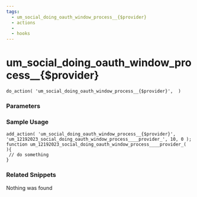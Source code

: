 ```yaml
---
tags: 
  - um_social_doing_oauth_window_process__{$provider}
  - actions
  - 
  - hooks
---
```

# um\_social\_doing\_oauth\_window\_process\_\_{$provider}

``` php:no-line-numbers
do_action( 'um_social_doing_oauth_window_process__{$provider}',  )
```
<div class='hook-sep'></div>

### Parameters

<div class='hook-sep'></div>



### Sample Usage

``` php:no-line-numbers
add_action( 'um_social_doing_oauth_window_process__{$provider}', 'um_12192023_social_doing_oauth_window_process____provider_', 10, 0 );
function um_12192023_social_doing_oauth_window_process____provider_(  ){
 // do something
}
```
<div class='hook-sep'></div>



### Related Snippets

Nothing was found

